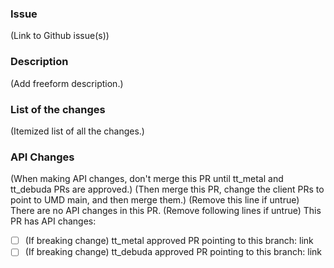 ### Issue
(Link to Github issue(s))

### Description
(Add freeform description.)

### List of the changes
(Itemized list of all the changes.)

### API Changes
(When making API changes, don't merge this PR until tt_metal and tt_debuda PRs are approved.)
(Then merge this PR, change the client PRs to point to UMD main, and then merge them.)
(Remove this line if untrue) There are no API changes in this PR.
(Remove following lines if untrue) This PR has API changes:
- [ ] (If breaking change) tt_metal approved PR pointing to this branch: link
- [ ] (If breaking change) tt_debuda approved PR pointing to this branch: link
